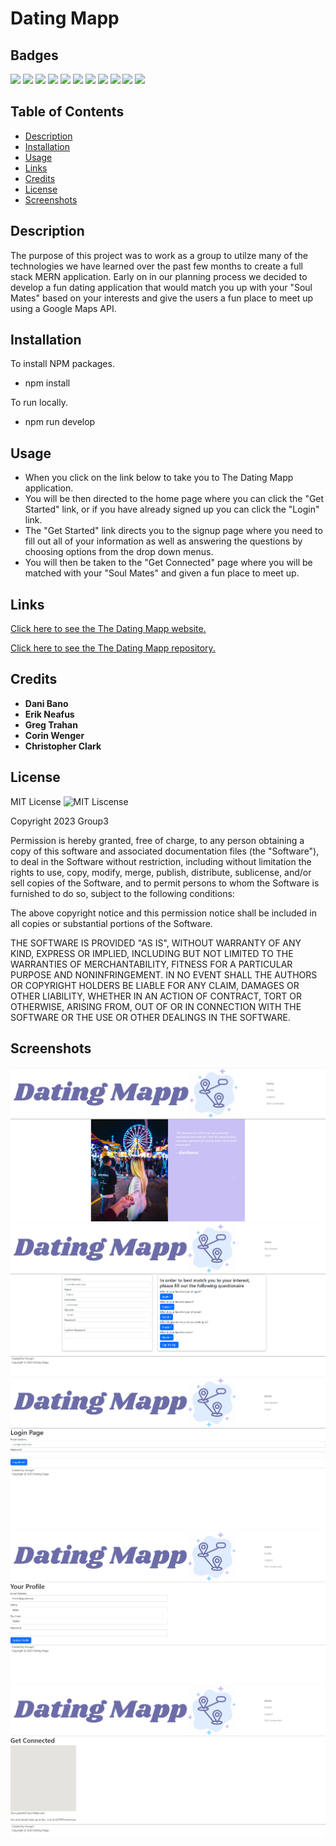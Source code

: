 # Dating Mapp

## Badges

![](https://img.shields.io/badge/v18.2.0-React-blue)
![](https://img.shields.io/badge/v2.7.2-ReactBootstrap-tan)
![](https://img.shields.io/badge/v2.2.0-GoogleMapReact-green)
![](https://img.shields.io/badge/v16.0.3-DotEnv-orange)
![](https://img.shields.io/badge/v5.0.1-bcrypt-yellow)
![](https://img.shields.io/badge/v3.0.1-JScookie-red)
![](https://img.shields.io/badge/v4.17.1-Express-blue)
![](https://img.shields.io/badge/v5.11.6-Mongoose-purple)
![](https://img.shields.io/badge/v2.0.6-Nodemon-brown)
![](https://img.shields.io/badge/100%-Group3-black)
![](https://img.shields.io/badge/License-MIT-green)

## Table of Contents

- [Description](#description)
- [Installation](#installation)
- [Usage](#usage)
- [Links](#links)
- [Credits](#credits)
- [License](#license)
- [Screenshots](#screenshots)

## Description

The purpose of this project was to work as a group to utilze many of the technologies we have learned over the past few months to create a full stack MERN application. Early on in our planning process we decided to develop a fun dating application that would match you up with your "Soul Mates" based on your interests and give the users a fun place to meet up using a Google Maps API. 

## Installation

To install NPM packages.
- npm install

To run locally.
- npm run develop

## Usage

- When you click on the link below to take you to The Dating Mapp application. 
- You will be then directed to the home page where you can click the "Get Started" link, or if you have already signed up you can click the "Login" link. 
- The "Get Started" link directs you to the signup page where you need to fill out all of your information as well as answering the questions by choosing options from the drop down menus. 
- You will then be taken to the "Get Connected" page where you will be matched with your "Soul Mates" and given a fun place to meet up.

## Links

[Click here to see the The Dating Mapp website.](https://the-dating-mapp.herokuapp.com/)

[Click here to see the The Dating Mapp repository.](https://github.com/strongjaw15/the-dating-mapp)

## Credits
- **Dani Bano**
- **Erik Neafus**
- **Greg Trahan**
- **Corin Wenger**
- **Christopher Clark**

## License

MIT License
![MIT Liscense](https://img.shields.io/badge/License-MIT-green)

Copyright 2023 Group3

Permission is hereby granted, free of charge, to any person obtaining a copy of this software and associated documentation files (the "Software"), to deal in the Software without restriction, including without limitation the rights to use, copy, modify, merge, publish, distribute, sublicense, and/or sell copies of the Software, and to permit persons to whom the Software is furnished to do so, subject to the following conditions:

The above copyright notice and this permission notice shall be included in all copies or substantial portions of the Software.

THE SOFTWARE IS PROVIDED "AS IS", WITHOUT WARRANTY OF ANY KIND, EXPRESS OR IMPLIED, INCLUDING BUT NOT LIMITED TO THE WARRANTIES OF MERCHANTABILITY, FITNESS FOR A PARTICULAR PURPOSE AND NONINFRINGEMENT. IN NO EVENT SHALL THE AUTHORS OR COPYRIGHT HOLDERS BE LIABLE FOR ANY CLAIM, DAMAGES OR OTHER LIABILITY, WHETHER IN AN ACTION OF CONTRACT, TORT OR OTHERWISE, ARISING FROM, OUT OF OR IN CONNECTION WITH THE SOFTWARE OR THE USE OR OTHER DEALINGS IN THE SOFTWARE.

## Screenshots

![Home page Screenshot](./assets/images/the-dating-mapp-homepage-screenshot.png)
![Signup page Screenshot](./assets/images/the-dating-mapp-signup-screenshot.png)
![Login page Screenshot](./assets/images/the-dating-mapp-login-screenshot.png)
![Profile page Screenshot](./assets/images/the-dating-mapp-profile-screenshot.png)
![Get Connected page Screenshot](./assets/images/the-dating-mapp-getconnected-screeenshot.png)

